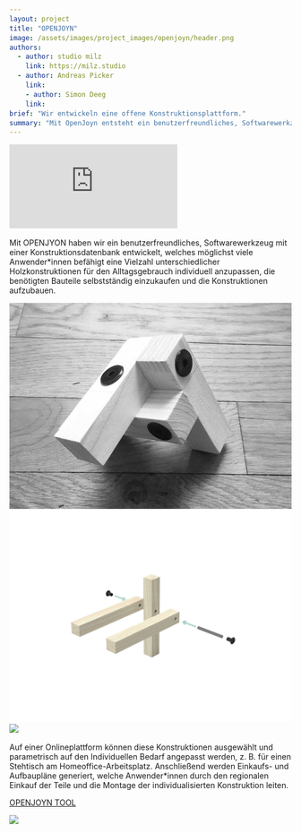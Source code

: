 ```yaml
---
layout: project
title: "OPENJOYN"
image: /assets/images/project_images/openjoyn/header.png
authors:
  - author: studio milz 
    link: https://milz.studio
  - author: Andreas Picker
    link:
    - author: Simon Deeg
    link:
brief: "Wir entwickeln eine offene Konstruktionsplattform."
summary: "Mit OpenJoyn entsteht ein benutzerfreundliches, Softwarewerkzeug mit einer Konstruktionsdatenbank, welches möglichst viele Anwender*innen befähigt eine Vielzahl unterschiedlicher Holzkonstruktionen für den Alltagsgebrauch individuell anzupassen, die benötigten Bauteile selbstständig einzukaufen und die Konstruktionen aufzubauen."
---
```



<div class="iframe-container">
    <iframe src="https://www.youtube-nocookie.com/embed/VBnxxCU5FCc" frameborder="0" allow="accelerometer; autoplay; encrypted-media; gyroscope; picture-in-picture" allowfullscreen></iframe>
</div>

Mit OPENJYON haben wir ein benutzerfreundliches, Softwarewerkzeug mit einer Konstruktionsdatenbank entwickelt, welches möglichst viele Anwender\*innen befähigt eine Vielzahl unterschiedlicher Holzkonstruktionen für den Alltagsgebrauch individuell anzupassen, die benötigten Bauteile selbstständig einzukaufen und die Konstruktionen aufzubauen.

![](/assets/images/project_images/openjoyn/OPENJYON_Bild_Website_PrototypeFund_Knoten.jpg)
![](/assets/images/project_images/openjoyn/joint360.png)
![](/assets/images/project_images/openjoyn/OPENJYON_Bild_Website_PrototypeFund_Couchtisch.jpg)

Auf einer Onlineplattform können diese Konstruktionen ausgewählt und parametrisch auf den Individuellen Bedarf angepasst werden, z. B. für einen Stehtisch am Homeoffice-Arbeitsplatz. Anschließend werden Einkaufs- und Aufbaupläne generiert, welche Anwender\*innen durch den regionalen Einkauf der Teile und die Montage der individualisierten Konstruktion leiten.

[OPENJOYN TOOL](https://openjoyn.milz.studio)

![](/assets/images/project_images/openjoyn/OPENJYON_Bild_Aufbau.jpg)




